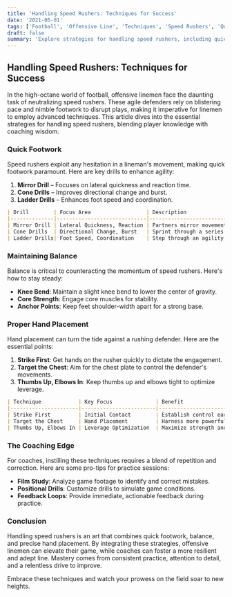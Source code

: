 ```yaml
---
title: 'Handling Speed Rushers: Techniques for Success'
date: '2021-05-01'
tags: ['Football', 'Offensive Line', 'Techniques', 'Speed Rushers', 'Quick Footwork', 'Balance', 'Hand Placement', 'Coaching Tips', 'Player Development']
draft: false
summary: 'Explore strategies for handling speed rushers, including quick footwork, maintaining balance, and proper hand placement.'
---
```


## Handling Speed Rushers: Techniques for Success

In the high-octane world of football, offensive linemen face the daunting task of neutralizing speed rushers. These agile defenders rely on blistering pace and nimble footwork to disrupt plays, making it imperative for linemen to employ advanced techniques. This article dives into the essential strategies for handling speed rushers, blending player knowledge with coaching wisdom.

### Quick Footwork

Speed rushers exploit any hesitation in a lineman's movement, making quick footwork paramount. Here are key drills to enhance agility:

1. **Mirror Drill** – Focuses on lateral quickness and reaction time.
2. **Cone Drills** – Improves directional change and burst.
3. **Ladder Drills** – Enhances foot speed and coordination.

```markdown
| Drill        | Focus Area                  | Description                             |
|--------------|-----------------------------|-----------------------------------------|
| Mirror Drill | Lateral Quickness, Reaction | Partners mirror movements to enhance agility. |
| Cone Drills  | Directional Change, Burst   | Sprint through a series of cones in varied patterns. |
| Ladder Drills| Foot Speed, Coordination    | Step through an agility ladder with precise foot placement. |
```

### Maintaining Balance

Balance is critical to counteracting the momentum of speed rushers. Here's how to stay steady:

- **Knee Bend**: Maintain a slight knee bend to lower the center of gravity.
- **Core Strength**: Engage core muscles for stability.
- **Anchor Points**: Keep feet shoulder-width apart for a strong base.

### Proper Hand Placement

Hand placement can turn the tide against a rushing defender. Here are the essential points:

1. **Strike First**: Get hands on the rusher quickly to dictate the engagement.
2. **Target the Chest**: Aim for the chest plate to control the defender's movements.
3. **Thumbs Up, Elbows In**: Keep thumbs up and elbows tight to optimize leverage.

```markdown
| Technique            | Key Focus              | Benefit                                  |
|----------------------|------------------------|------------------------------------------|
| Strike First         | Initial Contact        | Establish control early in the engagement. |
| Target the Chest     | Hand Placement         | Harness more powerful grip on the defender. |
| Thumbs Up, Elbows In | Leverage Optimization  | Maximize strength and effectiveness of the block. |
```

### The Coaching Edge

For coaches, instilling these techniques requires a blend of repetition and correction. Here are some pro-tips for practice sessions:

- **Film Study**: Analyze game footage to identify and correct mistakes.
- **Positional Drills**: Customize drills to simulate game conditions.
- **Feedback Loops**: Provide immediate, actionable feedback during practice.

### Conclusion

Handling speed rushers is an art that combines quick footwork, balance, and precise hand placement. By integrating these strategies, offensive linemen can elevate their game, while coaches can foster a more resilient and adept line. Mastery comes from consistent practice, attention to detail, and a relentless drive to improve.

Embrace these techniques and watch your prowess on the field soar to new heights.
```
